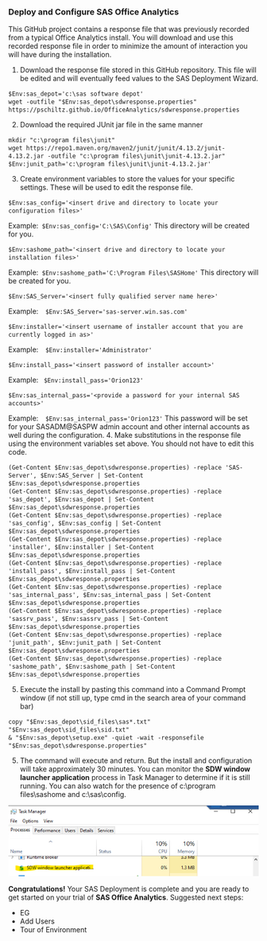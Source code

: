 ### Deploy and Configure SAS Office Analytics

This GitHub project contains a response file that was previously recorded from a typical Office Analytics install.  You will download and use this recorded response file in order to minimize the amount of interaction you will have during the installation.  

1.  Download the response file stored in this GitHub repository.  This file will be edited and will eventually feed values to the SAS Deployment Wizard.
```
$Env:sas_depot='c:\sas software depot'
wget -outfile "$Env:sas_depot\sdwresponse.properties" https://pschiltz.github.io/OfficeAnalytics/sdwresponse.properties
```
2.  Download the required JUnit jar file in the same manner
```
mkdir "c:\program files\junit"
wget https://repo1.maven.org/maven2/junit/junit/4.13.2/junit-4.13.2.jar -outfile "c:\program files\junit\junit-4.13.2.jar"
$Env:junit_path='c:\program files\junit\junit-4.13.2.jar'
```
3.  Create environment variables to store the values for your specific settings.  These will be used to edit the response file.
```
$Env:sas_config='<insert drive and directory to locate your configuration files>'
```
Example:``` $Env:sas_config='C:\SAS\Config'```
This directory will be created for you.
```
$Env:sashome_path='<insert drive and directory to locate your installation files>'
```
Example:``` $Env:sashome_path='C:\Program Files\SASHome'```
This directory will be created for you.
```
$Env:SAS_Server='<insert fully qualified server name here>'
```
Example:```  $Env:SAS_Server='sas-server.win.sas.com'```
```
$Env:installer='<insert username of installer account that you are currently logged in as>'
```
Example:```  $Env:installer='Administrator'```
```
$Env:install_pass='<insert password of installer account>'
```
Example: ``` $Env:install_pass='Orion123'```
```
$Env:sas_internal_pass='<provide a password for your internal SAS accounts>'
```
Example:```  $Env:sas_internal_pass='Orion123'```
This password will be set for your SASADM@SASPW admin account and other internal accounts as well during the configuration.
4.  Make substitutions in the response file using the environment variables set above.  You should not have to edit this code.
```
(Get-Content $Env:sas_depot\sdwresponse.properties) -replace 'SAS-Server', $Env:SAS_Server | Set-Content $Env:sas_depot\sdwresponse.properties
(Get-Content $Env:sas_depot\sdwresponse.properties) -replace 'sas_depot', $Env:sas_depot | Set-Content $Env:sas_depot\sdwresponse.properties
(Get-Content $Env:sas_depot\sdwresponse.properties) -replace 'sas_config', $Env:sas_config | Set-Content $Env:sas_depot\sdwresponse.properties
(Get-Content $Env:sas_depot\sdwresponse.properties) -replace 'installer', $Env:installer | Set-Content $Env:sas_depot\sdwresponse.properties
(Get-Content $Env:sas_depot\sdwresponse.properties) -replace 'install_pass', $Env:install_pass | Set-Content $Env:sas_depot\sdwresponse.properties
(Get-Content $Env:sas_depot\sdwresponse.properties) -replace 'sas_internal_pass', $Env:sas_internal_pass | Set-Content $Env:sas_depot\sdwresponse.properties
(Get-Content $Env:sas_depot\sdwresponse.properties) -replace 'sassrv_pass', $Env:sassrv_pass | Set-Content $Env:sas_depot\sdwresponse.properties
(Get-Content $Env:sas_depot\sdwresponse.properties) -replace 'junit_path', $Env:junit_path | Set-Content $Env:sas_depot\sdwresponse.properties
(Get-Content $Env:sas_depot\sdwresponse.properties) -replace 'sashome_path', $Env:sashome_path | Set-Content $Env:sas_depot\sdwresponse.properties
```
   
5.  Execute the install by pasting this command into a Command Prompt window (if not still up, type <kdb>cmd</kdb> in the search area of your command bar) 
```
copy "$Env:sas_depot\sid_files\sas*.txt" "$Env:sas_depot\sid_files\sid.txt"
& "$Env:sas_depot\setup.exe" -quiet -wait -responsefile "$Env:sas_depot\sdwresponse.properties"
```
5.  The command will execute and return.  But the install and configuration will take approximately 30 minutes.  You can monitor the **SDW window launcher application** process in Task Manager to determine if it is still running.  You can also watch for the presence of c:\program files\sashome and c:\sas\config.
   
![](images/sdw.png)

**Congratulations!**  Your SAS Deployment is complete and you are ready to get started on your trial of **SAS Office Analytics**.
Suggested next steps:
* EG
* Add Users
* Tour of Environment
  

